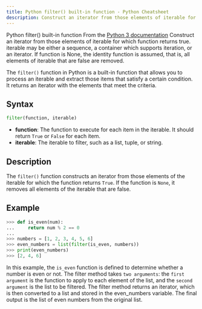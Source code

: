 ```yaml
---
title: Python filter() built-in function - Python Cheatsheet
description: Construct an iterator from those elements of iterable for which function returns true. iterable may be either a sequence, a container which supports iteration, or an iterator. If function is None, the identity function is assumed, that is, all elements of iterable that are false are removed.
---
```


<base-title :title="frontmatter.title" :description="frontmatter.description">
Python filter() built-in function
</base-title>

<base-disclaimer>
  <base-disclaimer-title>
    From the <a target="_blank" href="https://docs.python.org/3/library/functions.html#filter">Python 3 documentation</a>
  </base-disclaimer-title>
  <base-disclaimer-content>
   Construct an <router-link to="/builtin/iter">iterator</router-link> from those elements of iterable for which function returns true. iterable may be either a sequence, a container which supports iteration, or an <router-link to="/builtin/iter">iterator</router-link>. If function is None, the identity function is assumed, that is, all elements of iterable that are false are removed.
  </base-disclaimer-content>
</base-disclaimer>

The `filter()` function in Python is a built-in function that allows you to process an iterable and extract those items that satisfy a certain condition. It returns an <router-link to="/builtin/iter">iterator</router-link> with the elements that meet the criteria.

## Syntax

```python
filter(function, iterable)
```

- **function**: The function to execute for each item in the iterable. It should return `True` or `False` for each item.
- **iterable**: The iterable to filter, such as a list, tuple, or string.

## Description

The `filter()` function constructs an iterator from those elements of the iterable for which the function returns `True`. If the function is `None`, it removes all elements of the iterable that are false.

## Example

```python
>>> def is_even(num):
...     return num % 2 == 0
...
>>> numbers = [1, 2, 3, 4, 5, 6]
>>> even_numbers = list(filter(is_even, numbers))
>>> print(even_numbers)
>>> [2, 4, 6]
```

In this example, the `is_even` function is defined to determine whether a number is even or not. The filter method takes `two arguments`: the `first argument` is the function to apply to each element of the list, and the `second argument` is the list to be filtered. The filter method returns an <router-link to="/builtin/iter">iterator</router-link>, which is then converted to a list and stored in the even_numbers variable. The final output is the list of even numbers from the original list.
